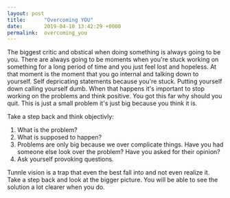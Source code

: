 ```yaml
---
layout: post
title:      "Overcoming YOU"
date:       2019-04-10 13:42:29 +0000
permalink:  overcoming_you
---
```



The biggest critic and obstical when doing something is always going to be you. There are always going to be moments when you're stuck working on something for a long period of time and you just feel lost and hopeless. At that moment is the moment that you go internal and talking down to yourself. Self depricating statements because you're stuck. Putting yourself down calling yourself dumb. When that happens it's important to stop working on the problems and think positive. You got this far why should you quit. This is just a small problem it's just big because you think it is. 

Take a step back and think objectivly:
1. What is the problem?
2. What is supposed to happen?
3. Problems are only big because we over complicate things. Have you had someone else look over the problem? Have you asked for their opinion?
4. Ask yourself provoking questions.

Tunnle vision is a trap that even the best fall into and not even realize it. Take a step back and look at the bigger picture. You will be able to see the solution a lot clearer when you do. 
